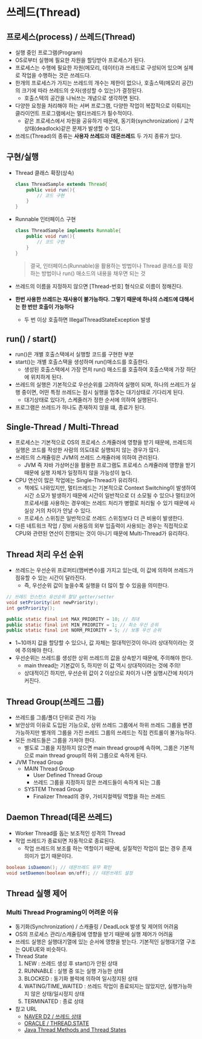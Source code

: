 # 쓰레드(Thread)
## 프로세스(process) / 쓰레드(Thread)
- 실행 중인 프로그램(Program)
- OS로부터 실행에 필요한 자원을 할당받아 프로세스가 된다.
- 프로세스는 수행에 필요한 자원(메모리, 데이터)과 쓰레드로 구성되어 있으며 실제로 작업을 수행하는 것은 쓰레드다.
- 한개의 프로세스가 가지는 쓰레드의 개수는 제한이 없으나, 호출스텍(메모리 공간)의 크기에 따라 쓰레드의 숫자(생성할 수 있는)가 결정된다.
  - 호출스텍의 공간을 나눠쓰는 개념으로 생각하면 된다.
- 다양한 요청을 처리해야 하는 서버 프로그램, 다양한 작업이 복잡적으로 이뤄지는 클라이언트 프로그램에서는 멀티쓰레드가 필수적이다.
  - 같은 프로세스에서 자원을 공유하기 때문에, 동기화(synchronization) / 교착상태(deadlock)같은 문제가 발생할 수 있다.
- 쓰레드(Thread)의 종류는 **사용자 쓰레드**와 **데몬쓰레드** 두 가지 종류가 있다.

## 구현/실행
- Thread 클래스 확장(상속)

    ```java
    class ThreadSample extends Thread{
        public void run(){
            // 코드 구현
        }
    }
    ```
- Runnable 인터페이스 구현

    ```java
    class ThreadSample implements Runnable{
        public void run(){
            // 코드 구현
        }
    }
    ```

    > 결국, 인터페이스(Runnable)을 활용하는 방법이나 Thread 클래스를 확장하는 방법이나 run() 매소드의 내용을 채우면 되는 것
- 쓰레드의 이름을 지정하지 않으면 [Thread-번호] 형식으로 이름이 정해진다.
- **한번 사용한 쓰레드는 재사용이 불가능하다. 그렇기 때문에 하나의 스레드에 대해서는 한 번만 호출이 가능하다**
  - 두 번 이상 호출하면 IllegalThreadStateException 발생

## run() / start()
- run()은 개별 호출스택에서 실행할 코드를 구현한 부분
- start()는 개별 호출스택을 생성하며 run()매소드를 호출한다.
  - 생성된 호출스택에서 가장 먼저 run() 매소드를 호출하여 호출스택에 가장 하단에 위치하게 된다.
- 쓰레드의 실행은 기본적으로 우선순위를 고려하여 실행이 되며, 하나의 쓰레드가 실행 중이면, 어떤 특정 쓰레드는 잠시 실행을 멈추는 대기상태로 기다리게 된다.
  - 대기상태로 있다가, 스케줄러가 정한 순서에 의하여 실행된다.
- 프로그램은 쓰레드가 하나도 존재하지 않을 떄, 종료가 된다.

## Single-Thread / Multi-Thread
- 프로세스는 기본적으로 OS의 프로세스 스캐쥴러에 영향을 받기 때문에, 쓰레드의 실행은 코드를 작성한 사람의 의도대로 실행되지 않는 경우가 많다.
- 쓰레드의 스캐쥴링은 JVM의 쓰레드 스캐쥴러에 의하여 관리된다.
  - JVM 즉 자바 가상머신을 활용한 프로그램도 프로세스 스캐쥴러에 영향을 받기 때문에 실행 자체가 일정하지 않을 가능성이 높다.
- CPU 연산이 많은 작업에는 Single-Thread가 유리하다.
  - 책에도 나와있지만, 멀티쓰레드는 기본적으로 Context Switching이 발생하여 시간 소모가 발생하기 때문에 시간이 일반적으로 더 소모될 수 있으나 멀티코어 프로세서를 사용하는 경우에는 쓰레드 처리가 병렬로 처리될 수 있기 때문에 사실상 거의 차이가 안날 수 있다.
  - 프로세스 스위칭은 일반적으로 쓰레드 스위칭보다 더 큰 비용이 발생한다.
- 다른 네트워크 작업 / 장비 사용등의 외부 입출력이 사용되는 경우는 직접적으로 CPU와 관련된 연산이 진행되는 것이 아니기 때문에 Multi-Thread가 유리하다.

## Thread 처리 우선 순위
- 쓰레드는 우선순위 프로퍼티(맴버변수)를 가지고 있는데, 이 값에 의하여 쓰레드가 점유할 수 있는 시간이 달라진다.
  - 즉, 우선순위 값이 높을수록 실행을 더 많이 할 수 있음을 의미한다.
```java
// 쓰레드 인스턴스 유선순위 할당 getter/setter
void setPriority(int newPriority);
int getPriority();

public static final int MAX_PRIORITY = 10; // 최대
public static final int MIN_PRIORITY = 1; // 최소 우선 순위
public static final int NORM_PRIORITY = 5; // 보통 우선 순위


```
- 1~10까지 값을 할당할 수 있으나, 값 자체는 절대적인것이 아니라 상대적이라는 것에 주의해야 한다.
- 우선순위는 쓰레드를 생성한 상위 쓰레드의 값을 상속받기 때문에, 주의해야 한다.
  - main thread는 기본값이 5, 하지만 이 값 역시 상대적이라는 것에 주의!
  - 상대적이긴 하지만, 우선순위 값이 2 이상으로 차이가 나면 실행시간에 차이가 커진다.

## Thread Group(쓰레드 그룹)
- 쓰레드를 그룹/폴더 단위로 관리 가능
- 보안상의 이유로 도입된 기능으로, 상위 쓰레드 그룹에서 하위 쓰레드 그룹을 변경 가능하지만 별개의 그룹을 가진 쓰레드 그룹의 쓰레드는 직접 컨트롤이 불가능하다.
- 모든 쓰레드들은 그룹을 가져야 한다.
  - 별도로 그룹을 지정하지 않으면 main thread group에 속하며, 그룹은 기본적으로 main thread group의 하위 그룹으로 속하게 된다.
- JVM Thread Group
  - MAIN Thread Group
    - User Defined Thread Group
    - 쓰레드 그룹을 지정하지 않은 쓰레드들이 속하게 되는 그룹
  - SYSTEM Thread Group
    - Finalizer Thread의 경우, 가비지컬렉팅 역할을 하는 쓰레드

## Daemon Thread(데몬 쓰레드)
- Worker Thread를 돕는 보조적인 성격의 Thread
- 작업 쓰레드가 종료되면 자동적으로 종료된다.
  - 작업 쓰레드의 보조를 하는 역할이기 때문에, 실질적인 작업이 없는 경우 존재 의미가 없기 때문이다.
```java
boolean isDaemon(); // 데몬쓰레드 유무 확인
void setDaemon(boolean on/off); // 데몬쓰레드 설정
```


## Thread 실행 제어
### Multi Thread Programing이 어려운 이유
- 동기화(Synchronization) / 스캐쥴링 / DeadLock 발생 및 제어의 어려움
- OS의 프로세스 관리/스캐쥴링에 영향을 받기 때문에 실행 제어가 어려움
- 쓰레드 실행은 실행대기열에 있는 순서에 영향을 받는다. 기본적인 실행대기열 구조는 QUEUE와 비슷하다.
- Thread State
  1. NEW : 쓰레드 생성 후 start()가 안된 상태
  2. RUNNABLE : 실행 중 또는 실행 가능한 상태
  3. BLOCKED : 동기화 블럭에 의하여 일시정지된 상태
  4. WATING/TIME_WAITED : 쓰레드 작업이 종료되지는 않았지만, 실행가능하지 않은 상태/일시정지 상태
  5. TERMINATED : 종료 상태
- 참고 URL
  - [NAVER D2 / 쓰레드 상태](http://d2.naver.com/helloworld/10963)
  - [ORACLE / THREAD.STATE](https://docs.oracle.com/javase/7/docs/api/java/lang/Thread.State.html)
  - [Java Thread Methods and Thread States](http://www.w3resource.com/java-tutorial/java-threadclass-methods-and-threadstates.php)
